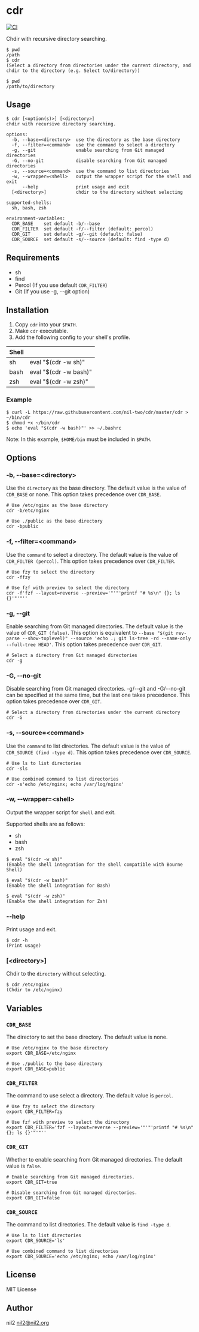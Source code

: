 cdr
===

[![CI](https://github.com/nil-two/cdr/actions/workflows/test.yml/badge.svg)](https://github.com/nil-two/cdr/actions/workflows/test.yml)

Chdir with recursive directory searching.

```
$ pwd
/path
$ cdr
(Select a directory from directories under the current directory, and chdir to the directory (e.g. Select to/directory))

$ pwd
/path/to/directory
```

Usage
-----

```
$ cdr [<option(s)>] [<directory>]
chdir with recursive directory searching.

options:
  -b, --base=<directory>  use the directory as the base directory
  -f, --filter=<command>  use the command to select a directory
  -g, --git               enable searching from Git managed directories
  -G, --no-git            disable searching from Git managed directories
  -s, --source=<command>  use the command to list directories
  -w, --wrapper=<shell>   output the wrapper script for the shell and exit
      --help              print usage and exit
  [<directory>]           chdir to the directory without selecting

supported-shells:
  sh, bash, zsh

environment-variables:
  CDR_BASE    set default -b/--base
  CDR_FILTER  set default -f/--filter (default: percol)
  CDR_GIT     set default -g/--git (default: false)
  CDR_SOURCE  set default -s/--source (default: find -type d)
```

Requirements
------------

- sh
- find
- Percol (If you use default `CDR_FILTER`)
- Git (If you use -g, --git option)

Installation
------------

1. Copy `cdr` into your `$PATH`.
2. Make `cdr` executable.
3. Add the following config to your shell's profile.

| Shell |                       |
|-------|-----------------------|
| sh    | eval "$(cdr -w sh)"   |
| bash  | eval "$(cdr -w bash)" |
| zsh   | eval "$(cdr -w zsh)"  |

### Example

```
$ curl -L https://raw.githubusercontent.com/nil-two/cdr/master/cdr > ~/bin/cdr
$ chmod +x ~/bin/cdr
$ echo 'eval "$(cdr -w bash)"' >> ~/.bashrc
```

Note: In this example, `$HOME/bin` must be included in `$PATH`.

Options
-------

### -b, --base=\<directory\>

Use the `directory` as the base directory.
The default value is the value of `CDR_BASE` or none.
This option takes precedence over `CDR_BASE`.

```
# Use /etc/nginx as the base directory
cdr -b/etc/nginx

# Use ./public as the base directory
cdr -bpublic
```

### -f, --filter=\<command\>

Use the `command` to select a directory.
The default value is the value of `CDR_FILTER (percol)`.
This option takes precedence over `CDR_FILTER`.

```
# Use fzy to select the directory
cdr -ffzy

# Use fzf with preview to select the directory
cdr -f'fzf --layout=reverse --preview='"'"'printf "# %s\n" {}; ls {}'"'"''
```

### -g, --git

Enable searching from Git managed directories.
The default value is the value of `CDR_GIT (false)`.
This option is equivalent to `--base "$(git rev-parse --show-toplevel)" --source 'echo .; git ls-tree -rd --name-only --full-tree HEAD'`.
This option takes precedence over `CDR_GIT`.

```
# Select a directory from Git managed directories
cdr -g
```

### -G, --no-git

Disable searching from Git managed directories.
-g/--git and -G/--no-git can be specified at the same time, but the last one takes precedence.
This option takes precedence over `CDR_GIT`.

```
# Select a directory from directories under the current directory
cdr -G
```

### -s, --source=\<command\>

Use the `command` to list directories.
The default value is the value of `CDR_SOURCE (find -type d)`.
This option takes precedence over `CDR_SOURCE`.

```
# Use ls to list directories
cdr -sls

# Use combined command to list directories
cdr -s'echo /etc/nginx; echo /var/log/nginx'
```

### -w, --wrapper=\<shell\>

Output the wrapper script for `shell` and exit.

Supported shells are as follows:

- sh
- bash
- zsh

```
$ eval "$(cdr -w sh)"
(Enable the shell integration for the shell compatible with Bourne Shell)

$ eval "$(cdr -w bash)"
(Enable the shell integration for Bash)

$ eval "$(cdr -w zsh)"
(Enable the shell integration for Zsh)
```

### --help

Print usage and exit.

```
$ cdr -h
(Print usage)
```

### [\<directory\>]

Chdir to the `directory` without selecting.

```
$ cdr /etc/nginx
(Chdir to /etc/nginx)
```

Variables
---------

### `CDR_BASE`

The directory to set the base directory.
The default value is none.

```
# Use /etc/nginx to the base directory
export CDR_BASE=/etc/nginx

# Use ./public to the base directory
export CDR_BASE=public
```

### `CDR_FILTER`

The command to use select a directory.
The default value is `percol`.

```
# Use fzy to select the directory
export CDR_FILTER=fzy

# Use fzf with preview to select the directory
export CDR_FILTER='fzf --layout=reverse --preview='"'"'printf "# %s\n" {}; ls {}'"'"''
```

### `CDR_GIT`

Whether to enable searching from Git managed directories.
The default value is `false`.

```
# Enable searching from Git managed directories.
export CDR_GIT=true

# Disable searching from Git managed directories.
export CDR_GIT=false
```

### `CDR_SOURCE`

The command to list directories.
The default value is `find -type d`.

```
# Use ls to list directories
export CDR_SOURCE='ls'

# Use combined command to list directories
export CDR_SOURCE='echo /etc/nginx; echo /var/log/nginx'
```

License
-------

MIT License

Author
------

nil2 <nil2@nil2.org>
